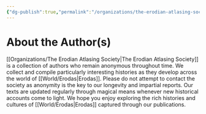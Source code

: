 ```yaml
---
{"dg-publish":true,"permalink":"/organizations/the-erodian-atlasing-society/","created":"2025-05-02T11:11:22.248-07:00"}
---
```


# About the Author(s)
[[Organizations/The Erodian Atlasing Society\|The Erodian Atlasing Society]] is a collection of authors who remain anonymous throughout time. We collect and compile particularly interesting histories as they develop across the world of [[World/Erodas\|Erodas]]. Please do not attempt to contact the society as anonymity is the key to our longevity and impartial reports. Our texts are updated regularly through magical means whenever new historical accounts come to light. We hope you enjoy exploring the rich histories and cultures of [[World/Erodas\|Erodas]] captured through our publications.
